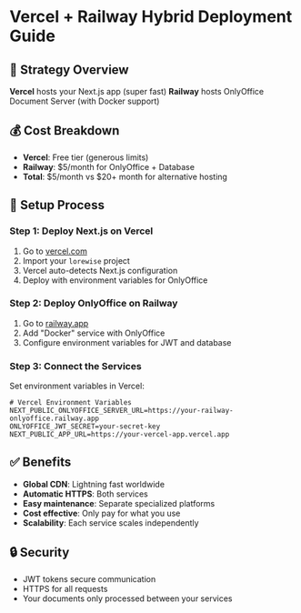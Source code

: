 # Vercel + Railway Hybrid Deployment Guide

## 🎯 Strategy Overview

**Vercel** hosts your Next.js app (super fast)
**Railway** hosts OnlyOffice Document Server (with Docker support)

## 💰 Cost Breakdown
- **Vercel**: Free tier (generous limits)
- **Railway**: $5/month for OnlyOffice + Database  
- **Total**: $5/month vs $20+ month for alternative hosting

## 🔧 Setup Process

### Step 1: Deploy Next.js on Vercel
1. Go to [vercel.com](https://vercel.com)
2. Import your `lorewise` project
3. Vercel auto-detects Next.js configuration
4. Deploy with environment variables for OnlyOffice

### Step 2: Deploy OnlyOffice on Railway
1. Go to [railway.app](https://railway.app)
2. Add "Docker" service with OnlyOffice
3. Configure environment variables for JWT and database

### Step 3: Connect the Services
Set environment variables in Vercel:

```env
# Vercel Environment Variables
NEXT_PUBLIC_ONLYOFFICE_SERVER_URL=https://your-railway-onlyoffice.railway.app
ONLYOFFICE_JWT_SECRET=your-secret-key
NEXT_PUBLIC_APP_URL=https://your-vercel-app.vercel.app
```

## ✅ Benefits
- **Global CDN**: Lightning fast worldwide
- **Automatic HTTPS**: Both services  
- **Easy maintenance**: Separate specialized platforms
- **Cost effective**: Only pay for what you use
- **Scalability**: Each service scales independently

## 🔒 Security
- JWT tokens secure communication
- HTTPS for all requests
- Your documents only processed between your services
